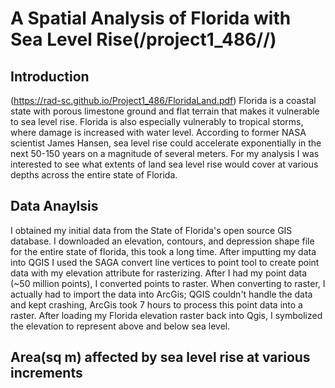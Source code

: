 # A Spatial Analysis of Florida with Sea Level Rise(/project1_486//)

## Introduction
(https://rad-sc.github.io/Project1_486/FloridaLand.pdf)
Florida is a coastal state with porous limestone ground and flat terrain that makes it vulnerable to sea level rise. Florida is also especially vulnerably to tropical storms, where damage is increased with water level. According to former NASA scientist James Hansen, sea level rise could accelerate exponentially in the next 50-150 years on a magnitude of several meters. For my analysis I was interested to see what extents of land sea level rise would cover at various depths across the entire state of Florida.

## Data Anaylsis
I obtained my initial data from the State of Florida's open source GIS database. I downloaded an elevation, contours, and depression shape file for the entire state of florida, this took a long time. After imputting my data into QGIS I used the SAGA convert line vertices to point tool to create point data with my elevation attribute for rasterizing. After I had my point data (~50 million points), I converted points to raster. When converting to raster, I actually had to import the data into ArcGis; QGIS couldn't handle the data and kept crashing, ArcGis took 7 hours to process this point data into a raster. After loading my Florida elevation raster back into Qgis, I symbolized the elevation to represent above and below sea level.

## Area(sq m) affected by sea level rise at various increments




